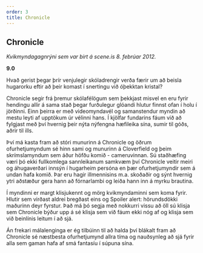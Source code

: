 ```yaml
---
order: 3
title: Chronicle
---
```


## Chronicle

*Kvikmyndagagnrýni sem var birt á scene.is 8. febrúar 2012.*

**9.0**

Hvað gerist þegar þrír venjulegir skóladrengir verða færir um að beisla hugarorku eftir að þeir komast í snertingu við óþekktan kristal?

Chronicle segir frá þremur skólafélögum sem þekkjast misvel en eru fyrir hendingu allir á sama stað þegar furðulegur glóandi hlutur finnst ofan í holu í jörðinni. Einn þeirra er með videomyndavél og samanstendur myndin að mestu leyti af upptökum úr vélinni hans. Í kjölfar fundarins fáum við að fylgjast með því hvernig þeir nýta nýfengna hæfileika sína, sumir til góðs, aðrir til ills.

Því má kasta fram að stóri munurinn á Chronicle og öðrum ofurhetjumyndum sé hinn sami og munurinn á Cloverfield og þeim skrímslamyndum sem áður höfðu komið - cameruvinnan. Sú staðhæfing væri þó ekki fullkomlega sannleikanum samkvæm því Chronicle veitir meiri og áhugaverðari innsýn í hugarheim persóna en þær ofurhetjumyndir sem á undan hafa komið. Þar eru hagir illmennisins m.a. skoðaðir og sýnt hvernig ytri aðstæður gera hann að fórnarlambi og leiða hann inn á myrku brautina.

Í myndinni er margt klisjukennt og mörg kvikmyndaminni sem koma fyrir. Hlutir sem virðast aldrei bregðast eins og Spoiler alert: hörundsdökki maðurinn deyr fyrstur. Það má þó segja með nokkurri vissu að öll sú klisja sem Chronicle býður upp á sé klisja sem við fáum ekki nóg af og klisja sem við beinlínis leitum í að sjá.

Án frekari málalenginga er ég tilbúinn til að halda því blákalt fram að Chronicle sé næstbesta ofurhetjumynd allra tíma og nauðsynleg að sjá fyrir alla sem gaman hafa af smá fantasíu í súpuna sína.
